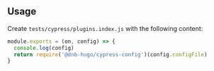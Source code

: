 ## Usage

Create `tests/cypress/plugins.index.js` with the following content:

```js
module.exports = (on, config) => {
  console.log(config)
  return require('@dnb-hugo/cypress-config')(config.configFile)
}
```
